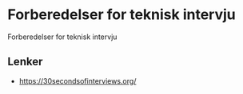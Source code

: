 # Forberedelser for teknisk intervju

Forberedelser for teknisk intervju

## Lenker

- https://30secondsofinterviews.org/
